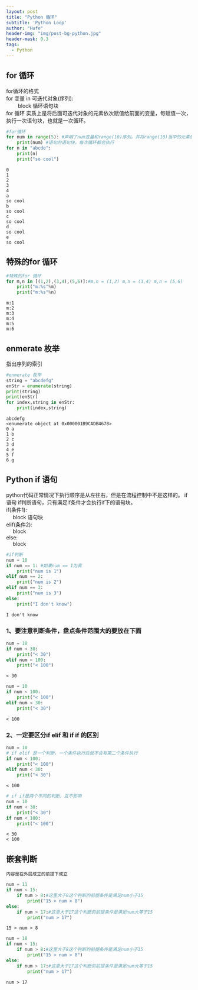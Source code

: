 ```yaml
---
layout: post
title: "Python 循环"
subtitle: 'Python Loop'
author: "Hufe"
header-img: "img/post-bg-python.jpg"
header-mask: 0.3
tags:
  - Python
---
```


## for 循环
for循环的格式  
for 变量 in 可迭代对象(序列):  
&emsp;&emsp; block 循环语句块  
       for 循环 实质上是将后面可迭代对象的元素依次赋值给前面的变量，每赋值一次，执行一次语句块，也就是一次循环。


```python
#for循环  
for num in range(5): #声明了num变量和range(10)序列。并将range(10)当中的元素依次赋值给num
    print(num) #语句的语句块，每次循环都会执行
for n in "abcde":
    print(n)
    print("so cool")
```

    0
    1
    2
    3
    4
    a
    so cool
    b
    so cool
    c
    so cool
    d
    so cool
    e
    so cool


## 特殊的for 循环


```python
#特殊的for 循环  
for m,n in [(1,2),(3,4),(5,6)]:#m,n = (1,2) m,n = (3,4) m,n = (5,6)
    print("m:%s"%m)
    print("m:%s"%n)
```

    m:1
    m:2
    m:3
    m:4
    m:5
    m:6


## enmerate 枚举
指出序列的索引


```python
#enmerate 枚举    
string = "abcdefg"  
enStr = enumerate(string)   
print(string)   
print(enStr)
for index,string in enStr:
    print(index,string)
```

    abcdefg
    <enumerate object at 0x000001B9CADB4678>
    0 a
    1 b
    2 c
    3 d
    4 e
    5 f
    6 g


## Python if 语句
python代码正常情况下执行顺序是从左往右，但是在流程控制中不是这样的。
if 语句
    if判断语句，只有满足if条件才会执行if下的语句块。  
    if(条件1):  
&emsp;        block 语句块  
    elif(条件2):  
&emsp;        block  
    else:  
&emsp;        block  


```python
#if判断   
num = 10    
if num == 1: #如果num == 1为真
    print("num is 1")
elif num == 2:
    print("num is 2")
elif num == 3:
    print("num is 3")
else:
    print("I don't know")
```

    I don't know


### 1、要注意判断条件，盘点条件范围大的要放在下面


```python
num = 10    
if num < 30:    
    print("< 30")
elif num < 100:
    print("< 100")

```

    < 30



```python
num = 10    
if num < 100:   
    print("< 100")
elif num < 30:
    print("< 30")
```

    < 100


### 2、一定要区分if elif 和 if if 的区别


```python
num = 10    
# if elif 是一个判断，一个条件执行后就不会有第二个条件执行  
if num < 100:
    print("< 100")
elif num < 30:
    print("< 30")
```

    < 100



```python
# if if是两个不同的判断，互不影响    
num = 10    
if num < 30:
    print("< 30")
if num < 100:
    print("< 100")
```

    < 30
    < 100


 ## 嵌套判断
    内容是在外层成立的前提下成立


```python
num = 11    
if num < 15:    
    if num > 8:#这里大于8这个判断的前提条件是满足num小于15
        print("15 > num > 8")
else:
    if num > 17:#这里大于17这个判断的前提条件是满足num大等于15
        print("num > 17")
```

    15 > num > 8



```python
num = 18    
if num < 15:    
    if num > 8:#这里大于8这个判断的前提条件是满足num小于15
        print("15 > num > 8")
else:
    if num > 17:#这里大于17这个判断的前提条件是满足num大等于15
        print("num > 17")

```

    num > 17

